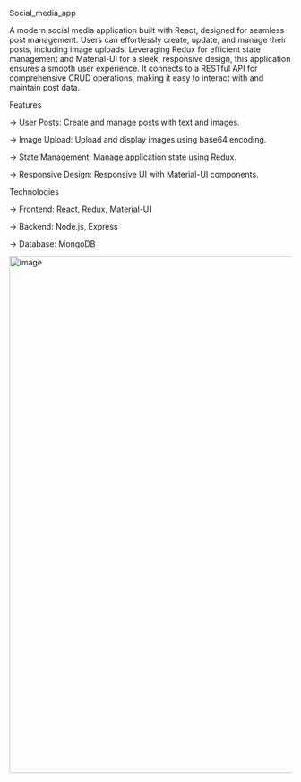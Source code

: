 Social_media_app

A modern social media application built with React, designed for seamless post management. Users can effortlessly create, update, and manage their posts, including image uploads. Leveraging Redux for efficient state management and Material-UI for a sleek, responsive design, this application ensures a smooth user experience. It connects to a RESTful API for comprehensive CRUD operations, making it easy to interact with and maintain post data.

Features

-> User Posts: Create and manage posts with text and images.

-> Image Upload: Upload and display images using base64 encoding.

-> State Management: Manage application state using Redux.

-> Responsive Design: Responsive UI with Material-UI components.

Technologies

-> Frontend: React, Redux, Material-UI

-> Backend: Node.js, Express 

-> Database: MongoDB 



<img width="922" alt="image" src="https://github.com/user-attachments/assets/aea52a3d-932f-4b4f-98eb-3497fe0f76ac">
